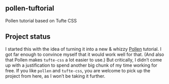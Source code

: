 ## pollen-tuftorial

Pollen tutorial based on Tufte CSS

## Project status

I started this with the idea of turning it into a new & whizzy [Pollen](https://github.com/mbutterick/pollen) tutorial. I got far enough to convince myself that it would work well for that. (And also that Pollen makes `tufte-css` a lot easier to use.) But critically, I didn’t come up with a justification to spend another big chunk of my time working for free. If you like `pollen` and `tufte-css`, you are welcome to pick up the project from here, as I won’t be taking it further.

